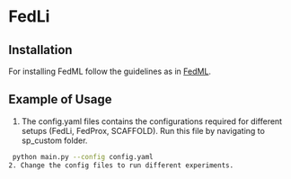 # FedLi
## Installation
For installing FedML follow the guidelines as in [FedML]([https://www.google.com](https://github.com/FedML-AI/FedML/tree/master)).

## Example of Usage
1. The config.yaml files contains the configurations required for different setups (FedLi, FedProx, SCAFFOLD). Run this file by navigating to sp_custom folder.
  ```bash
   python main.py --config config.yaml
2. Change the config files to run different experiments.
